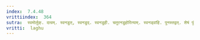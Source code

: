 ```yaml
---
index:  7.4.48
vrittiindex:  364
sutra:  स्वमोर्लुक्. दत्वम्. स्वनडुत्, स्वनडुद्. स्वनडुही. चतुरनडुहोरित्याम्. स्वनड्वांहि. पुनस्तद्वत्. शेषं पुंवत् वाः. वारी. वारि. वार्भ्याम् चत्वारि किम्. के. कानि इदम्. इमे. इमानि (अन्वादेशे नपुंसके वा एनद्वक्तव्यः). एनत्. एने. एनानि. एनेन. एनयोः अहः. विभाषा ङिश्योः. अह्नी, अहनी. अहानि
vritti:  laghu 
---
```





